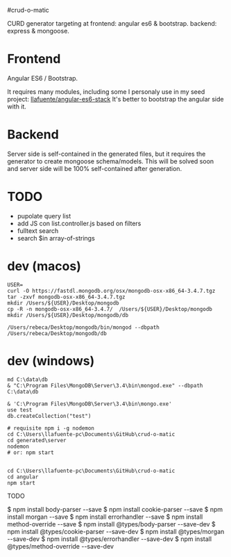 #crud-o-matic

CURD generator targeting at frontend: angular es6 & bootstrap. backend: express & mongoose.

# Frontend

Angular ES6 / Bootstrap.

It requires many modules, including some I personaly use in my seed project:
[llafuente/angular-es6-stack](https://github.com/llafuente/angular-es6-stack)
It's better to bootstrap the angular side with it.

# Backend

Server side is self-contained in the generated files, but it requires the
generator to create mongoose schema/models. This will be solved soon
and server side will be 100% self-contained after generation.

# TODO

* pupolate query list
* add JS con list.controller.js based on filters
* fulltext search
* search $in array-of-strings

# dev (macos)


```
USER=
curl -O https://fastdl.mongodb.org/osx/mongodb-osx-x86_64-3.4.7.tgz
tar -zxvf mongodb-osx-x86_64-3.4.7.tgz
mkdir /Users/${USER}/Desktop/mongodb
cp -R -n mongodb-osx-x86_64-3.4.7/  /Users/${USER}/Desktop/mongodb
mkdir /Users/${USER}/Desktop/mongodb/db

/Users/rebeca/Desktop/mongodb/bin/mongod --dbpath /Users/rebeca/Desktop/mongodb/db
```


# dev (windows)

```
md C:\data\db
& "C:\Program Files\MongoDB\Server\3.4\bin\mongod.exe" --dbpath C:\data\db

& 'C:\Program Files\MongoDB\Server\3.4\bin\mongo.exe'
use test
db.createCollection("test")
```

```
# requisite npm i -g nodemon
cd C:\Users\llafuente-pc\Documents\GitHub\crud-o-matic
cd generated\server
nodemon
# or: npm start
```

```

cd C:\Users\llafuente-pc\Documents\GitHub\crud-o-matic
cd angular
npm start
```

TODO

$ npm install body-parser --save
$ npm install cookie-parser --save
$ npm install morgan --save
$ npm install errorhandler --save
$ npm install method-override --save
$ npm install @types/body-parser --save-dev
$ npm install @types/cookie-parser --save-dev
$ npm install @types/morgan --save-dev
$ npm install @types/errorhandler --save-dev
$ npm install @types/method-override --save-dev
